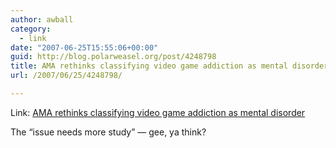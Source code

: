 ```yaml
---
author: awball
category:
  - link
date: "2007-06-25T15:55:06+00:00"
guid: http://blog.polarweasel.org/post/4248798
title: AMA rethinks classifying video game addiction as mental disorder
url: /2007/06/25/4248798/

---
```

Link: [AMA rethinks classifying video game addiction as mental disorder](http://arstechnica.com/news.ars/post/20070624-ama-rethinks-classifying-video-game-addiction-as-mental-disorder.html)

The “issue needs more study” &mdash; gee, ya think?
